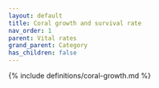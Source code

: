 ```yaml
---
layout: default
title: Coral growth and survival rate
nav_order: 1
parent: Vital rates
grand_parent: Category
has_children: false
---
```

{% include definitions/coral-growth.md %}
